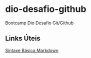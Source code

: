 # dio-desafio-github
Bootcamp Dio Desafio Git/Github

## Links Úteis
[Sintaxe Básica Markdown](https://www.markdownguide.org/basic-syntax/)


